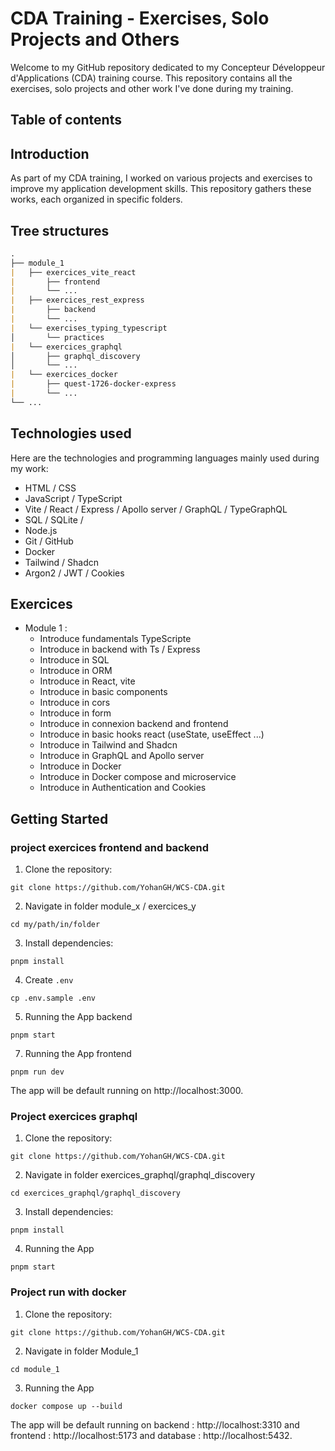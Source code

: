 # CDA Training - Exercises, Solo Projects and Others

Welcome to my GitHub repository dedicated to my Concepteur Développeur d'Applications (CDA) training course. This repository contains all the exercises, solo projects and other work I've done during my training.

## Table of contents

## Introduction

As part of my CDA training, I worked on various projects and exercises to improve my application development skills. This repository gathers these works, each organized in specific folders.

## Tree structures

```md
.
├── module_1
|   ├── exercices_vite_react
|       ├── frontend
|       └── ...
|   ├── exercices_rest_express
|       ├── backend
|       └── ...
|   └── exercises_typing_typescript
│       └── practices
|   └── exercices_graphql
│       ├── graphql_discovery
│       └── ...
|   └── exercices_docker
|       ├── quest-1726-docker-express
|       └── ...
└── ...
```

## Technologies used

Here are the technologies and programming languages mainly used during my work:

- HTML / CSS
- JavaScript / TypeScript 
- Vite / React / Express / Apollo server / GraphQL / TypeGraphQL
- SQL / SQLite / 
- Node.js
- Git / GitHub
- Docker
- Tailwind / Shadcn
- Argon2 / JWT / Cookies

## Exercices

- Module 1 : 
    - Introduce fundamentals TypeScripte
    - Introduce in backend with Ts / Express
    - Introduce in SQL
    - Introduce in ORM
    - Introduce in React, vite
    - Introduce in basic components
    - Introduce in cors
    - Introduce in form
    - Introduce in connexion backend and frontend
    - Introduce in basic hooks react (useState, useEffect ...)
    - Introduce in Tailwind and Shadcn
    - Introduce in GraphQL and Apollo server
    - Introduce in Docker
    - Introduce in Docker compose and microservice
    - Introduce in Authentication and Cookies

## Getting Started

### project exercices frontend and backend

1. Clone the repository: 

```shell
git clone https://github.com/YohanGH/WCS-CDA.git
```

2. Navigate in folder module_x / exercices_y

```shell
cd my/path/in/folder
```

3. Install dependencies:

```shell
pnpm install
```

4. Create `.env`

```shell
cp .env.sample .env
```

5. Running the App backend

```shell
pnpm start
```

7. Running the App frontend

```shell
pnpm run dev
```

The app will be default running on http://localhost:3000.

### Project exercices graphql

1. Clone the repository: 

```shell
git clone https://github.com/YohanGH/WCS-CDA.git
```

2. Navigate in folder exercices_graphql/graphql_discovery

```shell
cd exercices_graphql/graphql_discovery
```

3. Install dependencies:

```shell
pnpm install
```

4. Running the App

```shell
pnpm start
```

### Project run with docker

1. Clone the repository: 

```shell
git clone https://github.com/YohanGH/WCS-CDA.git
```

2. Navigate in folder Module_1

```shell
cd module_1
```

3. Running the App

```shell
docker compose up --build
```

The app will be default running on backend : http://localhost:3310 and frontend : http://localhost:5173 and database : http://localhost:5432.
